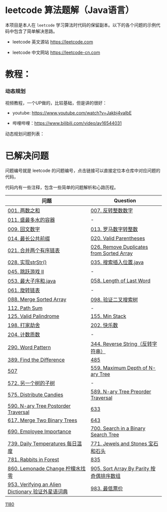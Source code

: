 # leetcode 算法题解（Java语言）

本项目是本人在 `leetcode` 学习算法时代码的保留副本。以下的各个问题的示例代码中包含了简单解决思路。

- leetcode 英文源站 https://leetcode.com

- leetcode 中文网站 https://leetcode-cn.com

# 教程：

### 动态规划

视频教程，一个UP做的，比较基础，但是讲的很好：

- youtube: https://www.youtube.com/watch?v=Jakbj4vaIbE

- 哔哩哔哩：https://www.bilibili.com/video/av16544031

动态规划问题列表：

<!-- 
    此处使用了 github 支持的锚点写法。
    教程地址：https://my.oschina.net/antsky/blog/1475173?utm_medium=referral
    
    如果要在  github 中使用锚点，使用下面这种写法就可以了
    - [198](#198-house-robber)
 -->


# 已解决问题

问题编号就是 leetcode 的问题编号，点击链接可以直接定位本仓库中对应问题的代码，

代码内有一些注释，包含一些简单的问题解析和心路历程。

问题 | Question
--- | ---
[001. 两数之和](./src/main/java/me/liluyang/leetcode/problem001/Solution.java) | [007. 反转整数数字](./src/main/java/me/liluyang/leetcode/problem007/Solution.java)
[011. 盛最多水的容器](./src/main/java/me/liluyang/leetcode/Solution11.java) | -
[009. 回文数字](./src/main/java/me/liluyang/leetcode/problem009/Solution.java) | [013. 罗马数字转整数](./src/main/java/me/liluyang/leetcode/problem013/Solution.java)
[014. 最长公共前缀](./src/main/java/me/liluyang/leetcode/problem014/Solution.java) | [020. Valid Parentheses](./src/main/java/me/liluyang/leetcode/problem020/Solution.java)
[021. 合并两个有序链表](./src/main/java/me/liluyang/leetcode/Solution21.java) | [026. Remove Duplicates from Sorted Array](./src/main/java/me/liluyang/leetcode/problem026/Solution.java)
[028. 实现strStr()](src/main/java/me/liluyang/leetcode/Solution28.java) | [035. 搜索插入位置.java](src/main/java/me/liluyang/leetcode/Solution35.java)
[045. 跳跃游戏 II](./src/main/java/me/liluyang/leetcode/Solution45.java) | -
[053. 最大子序和.java](src/main/java/me/liluyang/leetcode/Solution53.java) | [058. Length of Last Word](./src/main/java/me/liluyang/leetcode/problem058/Solution.java)
[061. 旋转链表](./src/main/java/me/liluyang/leetcode/Solution61.java) | -
[088. Merge Sorted Array](./src/main/java/me/liluyang/leetcode/problem088/Solution.java) | [098. 验证二叉搜索树](./src/main/java/me/liluyang/leetcode/Solution98.java)
[112. Path Sum](./src/main/java/me/liluyang/leetcode/problem112/Solution.java) | -
[125. Valid Palindrome](./src/main/java/me/liluyang/leetcode/problem125/Solution.java) | [155. Min Stack](./src/main/java/me/liluyang/leetcode/problem155/MinStack.java)
[198. 打家劫舍](./src/main/java/me/liluyang/leetcode/problem198/Solution.java) | [202. 快乐数](./src/main/java/me/liluyang/leetcode/Solution202.java)
[204. 计数质数](./src/main/java/me/liluyang/leetcode/Solution204.java) | -
[290. Word Pattern](./src/main/java/me/liluyang/leetcode/problem290/Solution.java) | [344. Reverse String（反转字符串）](./src/main/java/me/liluyang/leetcode/problem344/Solution.java)
[389. Find the Difference](./src/main/java/me/liluyang/leetcode/problem389/Solution.java) | [485](./src/main/java/me/liluyang/leetcode/Solution485.java)
[507](./src/main/java/me/liluyang/leetcode/Solution507.java) | [559. Maximum Depth of N-ary Tree](./src/main/java/me/liluyang/leetcode/problem559/Solution.java)
[572. 另一个树的子树](./src/main/java/me/liluyang/leetcode/Solution572.java) | -
[575. Distribute Candies](./src/main/java/me/liluyang/leetcode/problem575/Solution.java) | [589. N-ary Tree Preorder Traversal](./src/main/java/me/liluyang/leetcode/problem589/Solution.java)
[590. N-ary Tree Postorder Traversal](./src/main/java/me/liluyang/leetcode/problem590/Solution.java) | [633](./src/main/java/me/liluyang/leetcode/Solution633.java)
[617. Merge Two Binary Trees](./src/main/java/me/liluyang/leetcode/problem617/Solution.java) | [643](./src/main/java/me/liluyang/leetcode/Solution643.java) 
[690. Employee Importance](./src/main/java/me/liluyang/leetcode/problem690/Solution.java) | [700. Search in a Binary Search Tree](./src/main/java/me/liluyang/leetcode/problem700/Solution.java)
[739. Daily Temperatures 每日温度](./src/main/java/me/liluyang/leetcode/problem739/Solution.java) | [771. Jewels and Stones 宝石和石头](./src/main/java/me/liluyang/leetcode/problem771/Solution.java)
[781. Rabbits in Forest](./src/main/java/me/liluyang/leetcode/problem781/Solution.java) | [835](./src/main/java/me/liluyang/leetcode/Solution835.java)
[860. Lemonade Change 柠檬水找零](./src/main/java/me/liluyang/leetcode/problem860/Solution.java)| [905. Sort Array By Parity 按奇偶排序数组](./src/main/java/me/liluyang/leetcode/problem905/Solution.java)
[953. Verifying an Alien Dictionary 验证外星语词典](./src/main/java/me/liluyang/leetcode/problem953/Solution.java) | [983. 最低票价](./src/main/java/me/liluyang/leetcode/Solution983.java)

[1180](./src/main/java/me/liluyang/leetcode/Solution1180.java)



